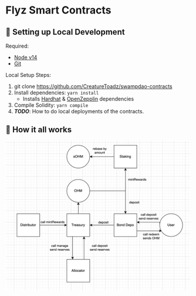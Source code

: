 # Flyz Smart Contracts

## 🔧 Setting up Local Development

Required:

- [Node v14](https://nodejs.org/download/release/latest-v14.x/)
- [Git](https://git-scm.com/downloads)

Local Setup Steps:

1. git clone https://github.com/CreatureToadz/swampdao-contracts
1. Install dependencies: `yarn install`
   - Installs [Hardhat](https://hardhat.org/getting-started/) & [OpenZepplin](https://docs.openzeppelin.com/contracts/4.x/) dependencies
1. Compile Solidity: `yarn compile`
1. **_TODO_**: How to do local deployments of the contracts.

## 🤨 How it all works

![High Level Contract Interactions](./docs/box-diagram.png)
